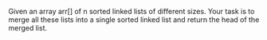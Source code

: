 Given an array arr[] of n sorted linked lists of different sizes. Your task is to merge all these lists into a single sorted linked list and return the head of the merged list.
